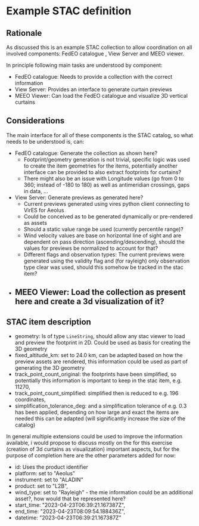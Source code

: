 # Example STAC definition

## Rationale

As discussed this is an example STAC collection to allow coordination on all involved components: FedEO catalogue , View Server and MEEO viewer.

In principle following main tasks are understood by component:
* FedEO catalogue: Needs to provide a collection with the correct information
* View Server: Provides an interface to generate curtain previews
* MEEO Viewer: Can load the FedEO catalogue and visualize 3D vertical curtains


## Considerations

The main interface for all of these components is the STAC catalog, so what needs to be understood is, can:
* FedEO catalogue: Generate the collection as shown here?
  - Footprint/geometry generation is not trivial, specific logic was used to create the item geometries for the items, potentially another interface can be provided to also extract footprints for curtains?
  - There might also be an issue with Longitude values (go from 0 to 360; instead of -180 to 180) as well as antimeridian crossings, gaps in data, ...
* View Server: Generate previews as generated here?
  - Current previews generated using vires python client connecting to VirES for Aeolus 
  - Could be conceived as to be generated dynamically or pre-rendered as assets
  - Should a static value range be used (currently percentile range)?
  - Wind velocity values are base on horizontal line of sight and are dependent on pass direction (ascending/descending), should the values for previews be normalized to account for that?
  - Different flags and observation types: The current previews were generated using the validity flag and (for rayleigh) only observation type clear was used, should this somehow be tracked in the stac item?
* MEEO Viewer: Load the collection as present here and create a 3d visualization of it?
  - 


## STAC item description
* geometry: Is of type `LineString`, should allow any stac viewer to load and preview the footprint in 2D. Could be used as basis for creating the 3D geometry
* fixed_altitude_km: set to 24.0 km, can be adapted based on how the preview assets are rendered, this information could be used as part of generating the 3D geometry
* track_point_count_original: the footprints have been simplified, so potentially this information is important to keep in the stac item, e.g. 11270,
* track_point_count_simplified: simplified then is reduced to e.g. 196 coordinates,
* simplification_tolerance_deg: and a simplification tolerance of e.g. 0.3 has been applied, depending on how large and exact the items are needed this can be adapted (will significantly increase the size of the catalog)

In general multiple extensions could be used to improve the information available, i would propose to discuss mostly on the for this exercise (creation of 3d curtains as visualization) important aspects, but for the purpose of completion here are the other parameters added for now:

* id: Uses the product identifier
* platform: set to "Aeolus"
* instrument: set to "ALADIN"
* product: set to "L2B",
* wind_type: set to "Rayleigh" - the mie information could be an additional asset?, how would that be represented here?
* start_time: "2023-04-23T06:39:21.167387Z",
* end_time: "2023-04-23T08:09:54.188436Z",
* datetime: "2023-04-23T06:39:21.167387Z"